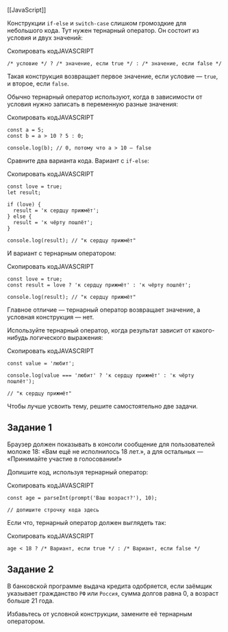 [[JavaScript]]

Конструкции `if-else` и `switch-case` слишком громоздкие для небольшого кода. Тут нужен тернарный оператор. Он состоит из условия и двух значений:

Скопировать кодJAVASCRIPT

```
/* условие */ ? /* значение, если true */ : /* значение, если false */ 
```

Такая конструкция возвращает первое значение, если условие — `true`, и второе, если `false`.

Обычно тернарный оператор используют, когда в зависимости от условия нужно записать в переменную разные значения:

Скопировать кодJAVASCRIPT

```
const a = 5;
const b = a > 10 ? 5 : 0;

console.log(b); // 0, потому что a > 10 — false 
```

Сравните два варианта кода. Вариант с `if-else`:

Скопировать кодJAVASCRIPT

```
const love = true;
let result;

if (love) {
  result = 'к сердцу прижмёт';
} else {
  result = 'к чёрту пошлёт';
}

console.log(result); // "к сердцу прижмёт" 
```

И вариант с тернарным оператором:

Скопировать кодJAVASCRIPT

```
const love = true;
const result = love ? 'к сердцу прижмёт' : 'к чёрту пошлёт';

console.log(result); // "к сердцу прижмёт" 
```

Главное отличие — тернарный оператор возвращает значение, а условная конструкция — нет.

Используйте тернарный оператор, когда результат зависит от какого-нибудь логического выражения:

Скопировать кодJAVASCRIPT

```
const value = 'любит';

console.log(value === 'любит' ? 'к сердцу прижмёт' : 'к чёрту пошлёт');

// "к сердцу прижмёт" 
```

Чтобы лучше усвоить тему, решите самостоятельно две задачи.

## Задание 1

Браузер должен показывать в консоли сообщение для пользователей моложе 18: «Вам ещё не исполнилось 18 лет.», а для остальных — «Принимайте участие в голосовании!»

Допишите код, используя тернарный оператор:

Скопировать кодJAVASCRIPT

```
const age = parseInt(prompt('Ваш возраст?'), 10);

// допишите строчку кода здесь 
```

Если что, тернарный оператор должен выглядеть так:

Скопировать кодJAVASCRIPT

```
age < 18 ? /* Вариант, если true */ : /* Вариант, если false */ 
```

## Задание 2

В банковской программе выдача кредита одобряется, если заёмщик указывает гражданство `РФ` или `Россия`, сумма долгов равна 0, а возраст больше 21 года.

Избавьтесь от условной конструкции, замените её тернарным оператором.